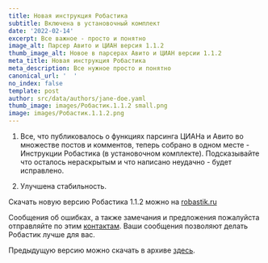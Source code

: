 ```yaml
---
title: Новая инструкция Робастика
subtitle: Включена в установочный комплект
date: '2022-02-14'
excerpt: Все важное - просто и понятно
image_alt: Парсер Авито и ЦИАН версия 1.1.2
thumb_image_alt: Новое в парсерах Авито и ЦИАН версии 1.1.2
meta_title: Новая инструкция Робастика
meta_description: Все нужное просто и понятно
canonical_url: '  '
no_index: false
template: post
author: src/data/authors/jane-doe.yaml
thumb_image: images/Робастик.1.1.2 small.png
image: images/Робастик.1.1.2.png
---
```

1.  Все, что публиковалось о функциях парсинга ЦИАНа и Авито во множестве постов и комментов, теперь собрано в одном месте - Инструкции Робастика (в установочном комплекте). Подсказывайте что осталось нераскрытым и что написано неудачно - будет исправлено.

2.  Улучшена стабильность.

Скачать новую версию Робастика 1.1.2 можно на [robastik.ru](https://robastik.ru/)

Сообщения об ошибках, а также замечания и предложения пожалуйста отправляйте по этим [контактам](https://www.notion.so/35af522f0f884c2196c9c827c6148f24). Ваши сообщения позволяют делать Робастик лучше для вас.

Предыдущую версию можно скачать в архиве [здесь](https://drive.google.com/drive/folders/1vOupCE1vRTIJnFEeUkU4DWPEsbcFrijg).
